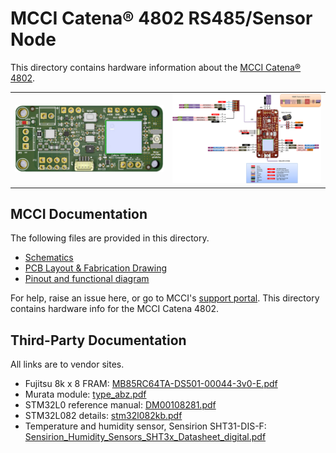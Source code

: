 # MCCI Catena&reg; 4802 RS485/Sensor Node

This directory contains hardware information about the [MCCI Catena&reg; 4802](https://mcci.io/catena4802).

|            |             |
-------------|-------------
![Picture of Catena 4802](./assets/Catena-4802.png) | ![Pinout of Catena 4802](./Catena-4802-Pinout.png)

## MCCI Documentation

The following files are provided in this directory.

- [Schematics](234001297a_(Catena-4802-Schematic).pdf)
- [PCB Layout & Fabrication Drawing](./234001301a_(Catena-4802-PCB-Layout-Fabrication-Drawing).pdf)
- [Pinout and functional diagram](./Catena-4802-Pinout.png)

For help, raise an issue here, or go to MCCI's [support portal](https://portal.mcci.com).
This directory contains hardware info for the MCCI Catena 4802.

## Third-Party Documentation

All links are to vendor sites.

- Fujitsu 8k x 8 FRAM: [MB85RC64TA-DS501-00044-3v0-E.pdf](https://www.fujitsu.com/global/documents/products/devices/semiconductor/fram/lineup/MB85RC64TA-DS501-00044-3v0-E.pdf)
- Murata module: [type_abz.pdf](https://wireless.murata.com/pub/RFM/data/type_abz.pdf)
- STM32L0 reference manual: [DM00108281.pdf](https://www.st.com/resource/en/reference_manual/DM00108281.pdf)
- STM32L082 details: [stm32l082kb.pdf](https://www.st.com/resource/en/datasheet/stm32l082kb.pdf)
- Temperature and humidity sensor, Sensirion SHT31-DIS-F: [Sensirion_Humidity_Sensors_SHT3x_Datasheet_digital.pdf](https://www.sensirion.com/fileadmin/user_upload/customers/sensirion/Dokumente/0_Datasheets/Humidity/Sensirion_Humidity_Sensors_SHT3x_Datasheet_digital.pdf)